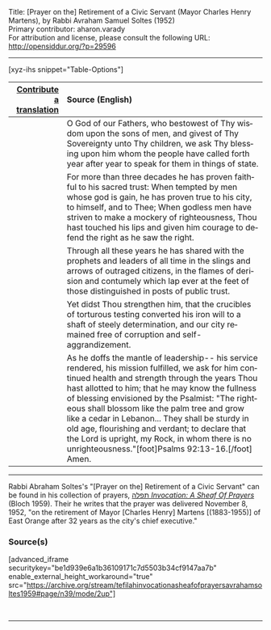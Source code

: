 <html>
<head></head>
<body>
Title: [Prayer on the] Retirement of a Civic Servant (Mayor Charles Henry Martens), by Rabbi Avraham Samuel Soltes (1952)<br />
Primary contributor: aharon.varady<br />
For attribution and license, please consult the following URL: <a href="http://opensiddur.org/?p=29596">http://opensiddur.org/?p=29596</a>
<p />
<hr />

[xyz-ihs snippet="Table-Options"]<table style="margin-left: auto; margin-right: auto;" class="draggable">
<thead><tr><th id="x" style="text-align: right;"><a href="/contributing/upload/">Contribute a translation</a></th><th style="text-align: left;">Source (English)</th></tr></thead>
<tbody>
<tr><td style="vertical-align:top;">
<div class="liturgy" lang="he">

</span></div></td>
 
<td style="vertical-align:top;">
<div class="english" lang="en">
O God of our Fathers,
who bestowest of Thy wisdom
upon the sons of men,
and givest of Thy Sovereignty
unto Thy children,
we ask Thy blessing
upon him
whom the people have called forth
year after year
to speak for them
in things of state.
</div></td></tr>


<tr><td style="vertical-align:top;">
<div class="liturgy" lang="he">

</span></div></td>
 
<td style="vertical-align:top;">
<div class="english" lang="en">
For more than three decades
he has proven faithful
to his sacred trust:
When tempted
by men whose god is gain,
he has proven true
to his city,
to himself,
and to Thee;
When godless men
have striven
to make a mockery of righteousness,
Thou hast touched his lips
and given him courage
to defend the right
as he saw the right.
</div></td></tr>


<tr><td style="vertical-align:top;">
<div class="liturgy" lang="he">

</span></div></td>
 
<td style="vertical-align:top;">
<div class="english" lang="en">
Through all these years
he has shared
with the prophets and leaders
of all time
in the slings and arrows
of outraged citizens,
in the flames of derision and contumely
which lap ever
at the feet of those
distinguished
in posts of public trust.
</div></td></tr>


<tr><td style="vertical-align:top;">
<div class="liturgy" lang="he">

</span></div></td>
 
<td style="vertical-align:top;">
<div class="english" lang="en">
Yet
didst Thou strengthen him,
that
the crucibles of torturous testing
converted his iron will
to a shaft
of steely determination,
and our city remained
free of corruption
and self-aggrandizement.
</div></td></tr>


<tr><td style="vertical-align:top;">
<div class="liturgy" lang="he">

</span></div></td>
 
<td style="vertical-align:top;">
<div class="english" lang="en">
As he doffs the mantle of leadership--
his service rendered,
his mission fulfilled,
we ask for him
continued health and strength
through the years Thou hast allotted to him;
that he may know
the fullness of blessing
envisioned by the Psalmist:
"The righteous
shall blossom like the palm tree
and grow
like a cedar in Lebanon...
They shall be sturdy
in old age,
flourishing and verdant;
to declare
that the Lord is upright,
my Rock,
in whom there is no unrighteousness."[foot]Psalms 92:13-16.[/foot]
Amen.
</div></td></tr>
</tbody></table>

<hr />

Rabbi Abraham Soltes's "[Prayer on the] Retirement of a Civic Servant" can be found in his collection of prayers, <a href="http://opensiddur.org/?p=27974">תפלה <em>Invocation: A Sheaf Of Prayers</em></a> (Bloch 1959). Their he writes that the prayer was delivered November 8, 1952, "on the retirement of Mayor [Charles Henry] Martens [(1883-1955)] of East Orange after 32 years as the city's chief executive."

<h3>Source(s)</h3>

[advanced_iframe securitykey="be1d939e6a1b36109171c7d5503b34cf9147aa7b" enable_external_height_workaround="true" src="https://archive.org/stream/tefilahinvocationasheafofprayersavrahamsoltes1959#page/n39/mode/2up"]

&nbsp;

<hr />

&nbsp;
</body>
</html>